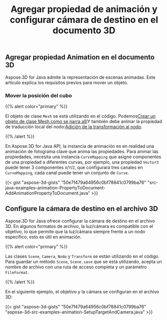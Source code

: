 ﻿---
title: Agregar propiedad de animación y configurar cámara de destino en el documento 3D
type: docs
weight: 10
url: /es/java/add-animation-property-and-setup-target-camera-in-3d-document/
description: Aspose.3D for Java admite la representación de escenas animadas. Este artículo explica los requisitos previos para mover un objeto.
---
## **Agregar propiedad Animation en el documento 3D**
Aspose.3D for Java admite la representación de escenas animadas. Este artículo explica los requisitos previos para mover un objeto.
### **Mover la posición del cubo**
{{% alert color="primary" %}}

El objeto de clase `Mesh` se está utilizando en el código. Podemos[Crear un objeto de clase Mesh como se narra allí](https://docs.aspose.com/3d/java/create-3d-mesh-and-scene/)Y también debe animar la propiedad de traducción local del nodo:[Adición de la transformación al nodo](https://docs.aspose.com/3d/java/adding-transformation-to-the-node/).

{{% /alert %}}

En Aspose.3D for Java API, la instancia de animación es en realidad una animación de fotograma clave que anima las propiedades. Para animar las propiedades, necesita una instancia `CurveMapping` que asigne componentes de una propiedad a diferentes curvas, por ejemplo, una propiedad `Vector3` puede tener 3 componentes `X`/`Y`/`Z`, que configurará tres canales en `CurveMapping`, cada canal puede tener un conjunto de `Curve`.

{{< gist "aspose-3d-gists" "50e7f479a64956c0bf78841c0799ba76" "src-java-examples-animation-PropertyToDocument-AddAnimationPropertyToDocument.java" >}}
## **Configure la cámara de destino en el archivo 3D**
Aspose.3D for Java ofrece configurar la cámara de destino en el archivo 3D. En algunos formatos de archivo, la luz/cámara es compatible con el objetivo, lo que permite que la luz/cámara siempre frente a un nodo específico, esto es útil en animación.

{{% alert color="primary" %}}

Las clases `Scene`, `Camera`, `Node` y `Transform` se están utilizando en el código. Para guardar un método `Scene`, `Scene.save` que se está utilizando, acepta un nombre de archivo con una ruta de acceso completa y un parámetro `FileFormat`.

{{% /alert %}}

En el siguiente ejemplo, el objetivo y la cámara se configuran en el archivo 3D:

{{< gist "aspose-3d-gists" "50e7f479a64956c0bf78841c0799ba76" "aspose-3d-src-examples-animation-SetupTargetAndCamera.java" >}}
